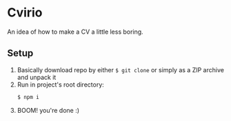 Cvirio
======

An idea of how to make a CV a little less boring.

Setup
-----

1. Basically download repo by either `$ git clone` or simply as a ZIP archive and unpack it
1. Run in project's root directory:
    ```bash
    $ npm i
    ```
1. BOOM! you're done :)


